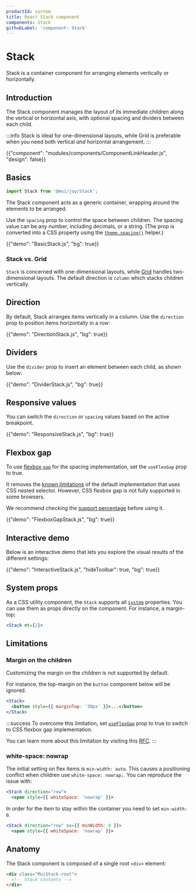 ```yaml
---
productId: system
title: React Stack component
components: Stack
githubLabel: 'component: Stack'
---
```


# Stack

<p class="description">Stack is a container component for arranging elements vertically or horizontally.</p>

## Introduction

The Stack component manages the layout of its immediate children along the vertical or horizontal axis, with optional spacing and dividers between each child.

:::info
Stack is ideal for one-dimensional layouts, while Grid is preferable when you need both vertical _and_ horizontal arrangement.
:::

{{"component": "modules/components/ComponentLinkHeader.js", "design": false}}

## Basics

```jsx
import Stack from '@mui/joy/Stack';
```

The Stack component acts as a generic container, wrapping around the elements to be arranged.

Use the `spacing` prop to control the space between children.
The spacing value can be any number, including decimals, or a string.
(The prop is converted into a CSS property using the [`theme.spacing()`](/material-ui/customization/spacing/) helper.)

{{"demo": "BasicStack.js", "bg": true}}

### Stack vs. Grid

`Stack` is concerned with one-dimensional layouts, while [Grid](/system/react-grid/) handles two-dimensional layouts. The default direction is `column` which stacks children vertically.

## Direction

By default, Stack arranges items vertically in a column.
Use the `direction` prop to position items horizontally in a row:

{{"demo": "DirectionStack.js", "bg": true}}

## Dividers

Use the `divider` prop to insert an element between each child, as shown below:

{{"demo": "DividerStack.js", "bg": true}}

## Responsive values

You can switch the `direction` or `spacing` values based on the active breakpoint.

{{"demo": "ResponsiveStack.js", "bg": true}}

## Flexbox gap

To use [flexbox `gap`](https://developer.mozilla.org/en-US/docs/Web/CSS/gap) for the spacing implementation, set the `useFlexGap` prop to true.

It removes the [known limitations](#limitations) of the default implementation that uses CSS nested selector. However, CSS flexbox gap is not fully supported in some browsers.

We recommend checking the [support percentage](https://caniuse.com/?search=flex%20gap) before using it.

{{"demo": "FlexboxGapStack.js", "bg": true}}

## Interactive demo

Below is an interactive demo that lets you explore the visual results of the different settings:

{{"demo": "InteractiveStack.js", "hideToolbar": true, "bg": true}}

## System props

As a CSS utility component, the `Stack` supports all [`system`](/system/properties/) properties. You can use them as props directly on the component.
For instance, a margin-top:

```jsx
<Stack mt={2}>
```

## Limitations

### Margin on the children

Customizing the margin on the children is not supported by default.

For instance, the top-margin on the `button` component below will be ignored.

```jsx
<Stack>
  <button style={{ marginTop: '30px' }}>...</button>
</Stack>
```

:::success
To overcome this limitation, set [`useFlexGap`](#flexbox-gap) prop to true to switch to CSS flexbox gap implementation.

You can learn more about this limitation by visiting this [RFC](https://github.com/mui/material-ui/issues/33754).
:::

### white-space: nowrap

The initial setting on flex items is `min-width: auto`.
This causes a positioning conflict when children use `white-space: nowrap;`.
You can reproduce the issue with:

```jsx
<Stack direction="row">
  <span style={{ whiteSpace: 'nowrap' }}>
```

In order for the item to stay within the container you need to set `min-width: 0`.

```jsx
<Stack direction="row" sx={{ minWidth: 0 }}>
  <span style={{ whiteSpace: 'nowrap' }}>
```

## Anatomy

The Stack component is composed of a single root `<div>` element:

```html
<div class="MuiStack-root">
  <!-- Stack contents -->
</div>
```
